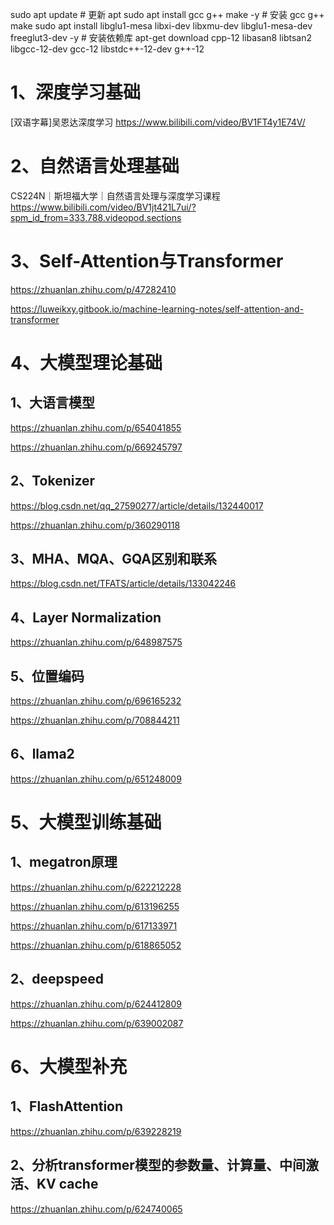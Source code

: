 sudo apt update # 更新 apt
sudo apt install gcc g++ make  -y # 安装 gcc g++ make
sudo apt install libglu1-mesa libxi-dev libxmu-dev libglu1-mesa-dev freeglut3-dev -y # 安装依赖库
apt-get download cpp-12 libasan8 libtsan2 libgcc-12-dev gcc-12 libstdc++-12-dev g++-12

# 1、深度学习基础

[双语字幕]吴恩达深度学习
https://www.bilibili.com/video/BV1FT4y1E74V/

# 2、自然语言处理基础

CS224N｜斯坦福大学｜自然语言处理与深度学习课程
https://www.bilibili.com/video/BV1jt421L7ui/?spm_id_from=333.788.videopod.sections


# 3、Self-Attention与Transformer

https://zhuanlan.zhihu.com/p/47282410

https://luweikxy.gitbook.io/machine-learning-notes/self-attention-and-transformer

# 4、大模型理论基础

## 1、大语言模型

https://zhuanlan.zhihu.com/p/654041855

https://zhuanlan.zhihu.com/p/669245797

## 2、Tokenizer

https://blog.csdn.net/qq_27590277/article/details/132440017

https://zhuanlan.zhihu.com/p/360290118

## 3、MHA、MQA、GQA区别和联系

https://blog.csdn.net/TFATS/article/details/133042246


## 4、Layer Normalization

https://zhuanlan.zhihu.com/p/648987575

## 5、位置编码

https://zhuanlan.zhihu.com/p/696165232

https://zhuanlan.zhihu.com/p/708844211

## 6、llama2

https://zhuanlan.zhihu.com/p/651248009

# 5、大模型训练基础

## 1、megatron原理

https://zhuanlan.zhihu.com/p/622212228

https://zhuanlan.zhihu.com/p/613196255

https://zhuanlan.zhihu.com/p/617133971

https://zhuanlan.zhihu.com/p/618865052

## 2、deepspeed

https://zhuanlan.zhihu.com/p/624412809

https://zhuanlan.zhihu.com/p/639002087

# 6、大模型补充

## 1、FlashAttention

https://zhuanlan.zhihu.com/p/639228219

## 2、分析transformer模型的参数量、计算量、中间激活、KV cache

https://zhuanlan.zhihu.com/p/624740065
